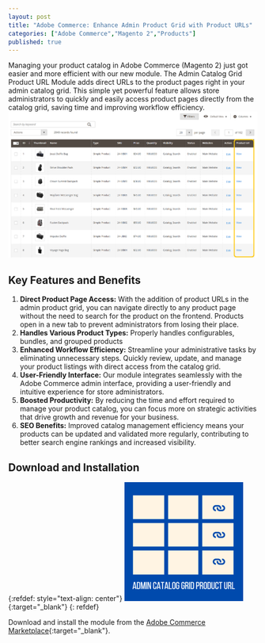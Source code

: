 ```yaml
---
layout: post
title: "Adobe Commerce: Enhance Admin Product Grid with Product URLs"
categories: ["Adobe Commerce","Magento 2","Products"]
published: true
---
```

Managing your product catalog in Adobe Commerce (Magento 2) just got easier and more efficient with our new module. The Admin Catalog Grid Product URL Module adds direct URLs to the product pages right in your admin catalog grid. This simple yet powerful feature allows store administrators to quickly and easily access product pages directly from the catalog grid, saving time and improving workflow efficiency.
![alt text](/images/admin-catalog-grid-product-url/screenshot_productgrid.png)

## Key Features and Benefits

1. **Direct Product Page Access:** With the addition of product URLs in the admin product grid, you can navigate directly to any product page without the need to search for the product on the frontend. Products open in a new tab to prevent administrators from losing their place.
2. **Handles Various Product Types:** Properly handles configurables, bundles, and grouped products
3. **Enhanced Workflow Efficiency:** Streamline your administrative tasks by eliminating unnecessary steps. Quickly review, update, and manage your product listings with direct access from the catalog grid.
4. **User-Friendly Interface:** Our module integrates seamlessly with the Adobe Commerce admin interface, providing a user-friendly and intuitive experience for store administrators.
5. **Boosted Productivity:** By reducing the time and effort required to manage your product catalog, you can focus more on strategic activities that drive growth and revenue for your business.
6. **SEO Benefits:** Improved catalog management efficiency means your products can be updated and validated more regularly, contributing to better search engine rankings and increased visibility.

## Download and Installation
{:refdef: style="text-align: center"}
[![RTCommerce admin catalog grid product URL](/images/admin-catalog-grid-product-url/icon_sq.png)](https://commercemarketplace.adobe.com/rtcommerce-admin-catalog-grid-product-url.html){:target="_blank"}
{: refdef}

Download and install the module from the [Adobe Commerce Marketplace](https://commercemarketplace.adobe.com/rtcommerce-admin-catalog-grid-product-url.html){:target="_blank"}.
